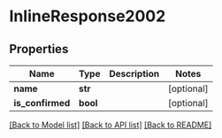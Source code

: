 # InlineResponse2002

## Properties
Name | Type | Description | Notes
------------ | ------------- | ------------- | -------------
**name** | **str** |  | [optional] 
**is_confirmed** | **bool** |  | [optional] 

[[Back to Model list]](../README.md#documentation-for-models) [[Back to API list]](../README.md#documentation-for-api-endpoints) [[Back to README]](../README.md)


